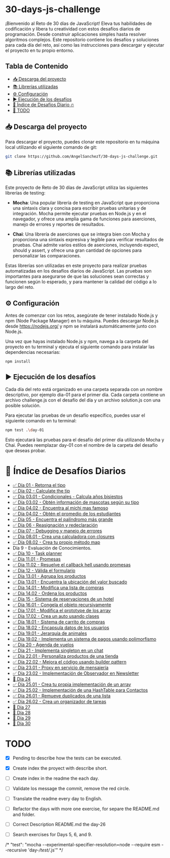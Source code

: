 # 30-days-js-challenge <!-- omit in toc -->
¡Bienvenido al Reto de 30 días de JavaScript! Eleva tus habilidades de codificación y libera tu creatividad con estos desafíos diarios de programación. Desde construir aplicaciones simples hasta resolver algoritmos complejos. Este repositorio contiene los desafíos y soluciones para cada día del reto, así como las instrucciones para descargar y ejecutar el proyecto en tu propio entorno.

## Tabla de Contenido <!-- omit in toc -->

- [📥 Descarga del proyecto](#-descarga-del-proyecto)
- [📚 Librerías utilizadas](#-librerías-utilizadas)
- [⚙️ Configuración](#️-configuración)
- [▶️ Ejecución de los desafíos](#️-ejecución-de-los-desafíos)
- [🚀 Índice de Desafíos Diario 🔥](#🚀-índice-de-desafíos-diarios)
- [🔴 TODO](#todo)



## 📥 Descarga del proyecto

Para descargar el proyecto, puedes clonar este repositorio en tu máquina local utilizando el siguiente comando de git:

```bash
git clone https://github.com/AngelSanchezT/30-days-js-challenge.git
```

## 📚 Librerías utilizadas
Este proyecto de Reto de 30 días de JavaScript utiliza las siguientes librerías de testing:

- **Mocha**: Una popular librería de testing en JavaScript que proporciona una sintaxis clara y concisa para escribir pruebas unitarias y de integración. Mocha permite ejecutar pruebas en Node.js y en el navegador, y ofrece una amplia gama de funciones para aserciones, manejo de errores y reportes de resultados.

- **Chai**: Una librería de aserciones que se integra bien con Mocha y proporciona una sintaxis expresiva y legible para verificar resultados de pruebas. Chai admite varios estilos de aserciones, incluyendo expect, should y assert, y ofrece una gran cantidad de opciones para personalizar las comparaciones.

Estas librerías son utilizadas en este proyecto para realizar pruebas automatizadas en los desafíos diarios de JavaScript. Las pruebas son importantes para asegurarse de que las soluciones sean correctas y funcionen según lo esperado, y para mantener la calidad del código a lo largo del reto.

## ⚙️ Configuración
Antes de comenzar con los retos, asegúrate de tener instalado Node.js y npm (Node Package Manager) en tu máquina. Puedes descargar Node.js desde https://nodejs.org/ y npm se instalará automáticamente junto con Node.js.

Una vez que hayas instalado Node.js y npm, navega a la carpeta del proyecto en tu terminal y ejecuta el siguiente comando para instalar las dependencias necesarias:

```
npm install
```

## ▶️ Ejecución de los desafíos

Cada día del reto está organizado en una carpeta separada con un nombre descriptivo, por ejemplo dia-01 para el primer día. Cada carpeta contiene un archivo challenge.js con el desafío del día y un archivo solution.js con una posible solución.

Para ejecutar las pruebas de un desafío específico, puedes usar el siguiente comando en tu terminal:


```bash
npm test .\day-01
```

Esto ejecutará las pruebas para el desafío del primer día utilizando Mocha y Chai. Puedes reemplazar day-01 con el nombre de la carpeta del desafío que deseas probar.

# 🚀 Índice de Desafíos Diarios

- [✅ Día 01 - Retorna el tipo](./day-01/)
- [✅ Día 02 - Calculate the tip](./day-02/)
- [✅ Día 03.01 - Condicionales - Calcula años bisiestos](./day-03/)
- [✅ Día 03.02 - Obtén información de mascotas según su tipo](./day-03/)
- [✅ Día 04.02 - Encuentra al michi mas famoso](./day-04/)
- [✅ Día 04.02 - Obtén el promedio de los estudiantes](./day-04/)
- [✅ Día 05 - Encuentra el palíndromo más grande](./day-05/)
- [✅ Día 06 - Reasignación y redeclaración](./day-06/)
- [✅ Día 07 - Debugging y manejo de errores](./day-07/)
- [✅ Día 08.01 - Crea una calculadora con closures](./day-08/)
- [✅ Día 08.02 - Crea tu propio método map](./day-08/)
- Día 9 - Evaluación de Conocimientos.
- [✅ Día 10 - Task planner](./day-10/)
- [✅ Día 11.01 - Promesas](./day-11/)
- [✅ Día 11.02 - Resuelve el callback hell usando promesas](./day-11/)
- [✅ Día 12 - Válida el formulario](./day-12/)
- [✅ Día 13.01 - Agrupa los productos](./day-13/)
- [✅ Día 13.01 - Encuentra la ubicación del valor buscado](./day-13/)
- [✅ Día 14.01 - Modifica una lista de compras](./day-14/)
- [✅ Día 14.02 - Ordena los productos](./day-14/)
- [✅ Día 15 - Sistema de reservaciones de un hotel](./day-15/)
- [✅ Día 16.01 - Congela el objeto recursivamente](./day-16/)
- [✅ Día 17.01 - Modifica el prototype de los array](./day-17/)
- [✅ Día 17.02 - Crea un auto usando clases](./day-17/)
- [✅ Día 18.01 - Sistema de carrito de compras](./day-18/)
- [✅ Día 18.02 - Encapsula datos de los usuarios](./day-18/)
- [✅ Día 19.01 - Jerarquía de animales](./day-19/)
- [✅ Día 19.02 - Implementa un sistema de pagos usando polimorfismo](./day-19/)
- [✅ Día 20 - Agenda de vuelos](./day-20/)
- [✅ Día 21 - Implementa singleton en un chat](./day-21/)
- [✅ Día 22.01 - Personaliza productos de una tienda](./day-22/)
- [✅ Día 22.02 - Mejora el código usando builder pattern](./day-22/)
- [✅ Día 23.01 - Proxy en servicio de mensajería](./day-23/)
- [✅ Día 23.02 - Implementación de Observador en Newsletter](./day-23/)
- [🔴 Día 24](./day-24/)
- [✅ Día 25.01 - Crea tu propia implementación de un array](./day-25/)
- [✅ Día 25.02 - Implementación de una HashTable para Contactos](./day-25/)
- [✅ Día 26.01 - Remueve duplicados de una lista](./day-26/)
- [✅ Día 26.02 - Crea un organizador de tareas](./day-26/)
- [🔴 Día 27](./day-27/)
- [🔴 Día 28](./day-28/)
- [🔴 Día 29](./day-29/)
- [🔴 Día 30](./day-30/)

# TODO
- [X] Pending to describe how the tests can be executed.
- [X] Create index the proyect with describe short.
- [ ] Create index in the readme the each day.
- [ ] Validate los message the commit, remove the red circle.
- [ ] Translate the readme every day to English.
- [ ] Refactor the days with more one exercise, for separe the README.md and folder.
- [ ] Correct Description README.md the day-26
- [ ] Search exercises for Days 5, 6, and 9.


/* "test": "mocha --experimental-specifier-resolution=node --require esm --recursive 'day-*/test/*.js'" */
